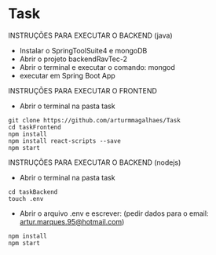 # Task

INSTRUÇÕES PARA EXECUTAR O BACKEND (java)
  - Instalar o SpringToolSuite4 e mongoDB
  - Abrir o projeto backendRavTec-2
  - Abrir o terminal e executar o comando: mongod
  - executar em Spring Boot App

INSTRUÇÕES PARA EXECUTAR O FRONTEND 
  - Abrir o terminal na pasta task
```
git clone https://github.com/arturmmagalhaes/Task
cd taskFrontend
npm install
npm install react-scripts --save
npm start
```

INSTRUÇÕES PARA EXECUTAR O BACKEND (nodejs)
  - Abrir o terminal na pasta task
```
cd taskBackend
touch .env
```
 - Abrir o arquivo .env e escrever:
          (pedir dados para o email: artur.marques.95@hotmail.com)
```
npm install
npm start
```
